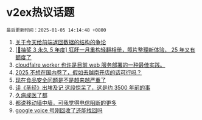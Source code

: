 # v2ex热议话题

`最后更新时间：2025-01-05 14:14:48 +0800`

1. [关于今天给前端返回数据的结构的争论](https://www.v2ex.com/t/1102528)
1. [[🎁抽奖 3 永久 5 年度] 狂肝一月重构轻翻相册，照片整理新体验， 25 年又有额度了](https://www.v2ex.com/t/1102554)
1. [cloudfalre worker 也许是目前 web 服务部署的一种最佳实践。](https://www.v2ex.com/t/1102503)
1. [2025 不想在国内卷了，假如去越南开店的话可行吗？](https://www.v2ex.com/t/1102515)
1. [现在食品安全问题是不是越来越严重了](https://www.v2ex.com/t/1102614)
1. [读《圣经》出埃及记 这段惊呆了，这是约 3500 年前的事](https://www.v2ex.com/t/1102542)
1. [久病成医了都](https://www.v2ex.com/t/1102611)
1. [都说移动墙中墙，可我觉得电信阻断的更多](https://www.v2ex.com/t/1102519)
1. [google voice 号刚回收了还能找回吗](https://www.v2ex.com/t/1102604)

